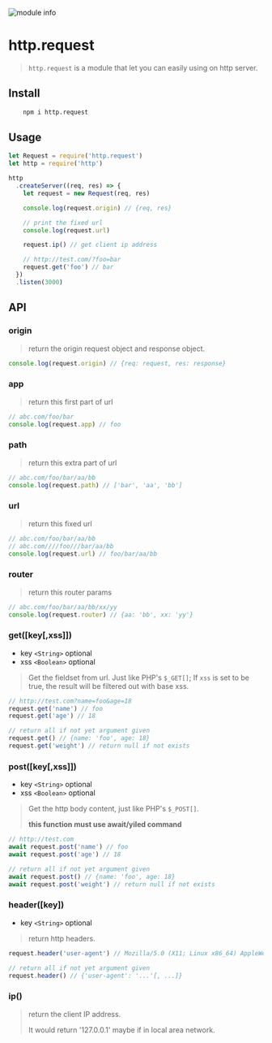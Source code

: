 ![module info](https://nodei.co/npm/http.request.png?downloads=true&downloadRank=true&stars=true)

# http.request

> `http.request` is a module that let you can easily using on http server.

## Install

```bash
    npm i http.request
```

## Usage

```javascript
let Request = require('http.request')
let http = require('http')

http
  .createServer((req, res) => {
    let request = new Request(req, res)

    console.log(request.origin) // {req, res}

    // print the fixed url
    console.log(request.url)

    request.ip() // get client ip address

    // http://test.com/?foo=bar
    request.get('foo') // bar
  })
  .listen(3000)
```

## API

### origin 
> return the origin request object and response object.

```js
console.log(request.origin) // {req: request, res: response}
```


### app
> return this first part of url

```js
// abc.com/foo/bar
console.log(request.app) // foo
```


### path
> return this extra part of url

```js
// abc.com/foo/bar/aa/bb
console.log(request.path) // ['bar', 'aa', 'bb']
```

### url
> return this fixed url

```js
// abc.com/foo/bar/aa/bb
// abc.com////foo///bar/aa/bb
console.log(request.url) // foo/bar/aa/bb
```

### router
> return this router params

```js
// abc.com/foo/bar/aa/bb/xx/yy
console.log(request.router) // {aa: 'bb', xx: 'yy'}
```



### get([key[,xss]])

* key `<String>` optional
* xss `<Boolean>` optional

> Get the fieldset from url. Just like PHP's `$_GET[]`;
> If `xss` is set to be true, the result will be filtered out with base xss.

```javascript
// http://test.com?name=foo&age=18
request.get('name') // foo
request.get('age') // 18

// return all if not yet argument given
request.get() // {name: 'foo', age: 18}
request.get('weight') // return null if not exists
```

### post([key[,xss]])

* key `<String>` optional
* xss `<Boolean>` optional

> Get the http body content, just like PHP's `$_POST[]`.
>
> **this function must use await/yiled command**

```javascript
// http://test.com
await request.post('name') // foo
await request.post('age') // 18

// return all if not yet argument given
await request.post() // {name: 'foo', age: 18}
await request.post('weight') // return null if not exists
```

### header([key])

* key `<String>` optional

> return http headers.

```javascript
request.header('user-agent') // Mozilla/5.0 (X11; Linux x86_64) AppleWebKit/537.36 ...

// return all if not yet argument given
request.header() // {'user-agent': '...'[, ...]}
```

### ip()

> return the client IP address.
>
> It would return '127.0.0.1' maybe if in local area network.
